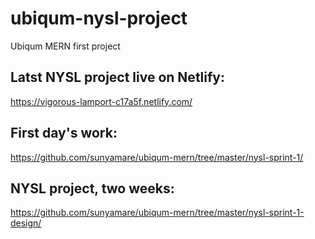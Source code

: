 # ubiqum-nysl-project
Ubiqum MERN first project

## Latst NYSL project live on Netlify: 
https://vigorous-lamport-c17a5f.netlify.com/ 


## First day's work: 
https://github.com/sunyamare/ubiqum-mern/tree/master/nysl-sprint-1/
## NYSL project, two weeks:
https://github.com/sunyamare/ubiqum-mern/tree/master/nysl-sprint-1-design/

